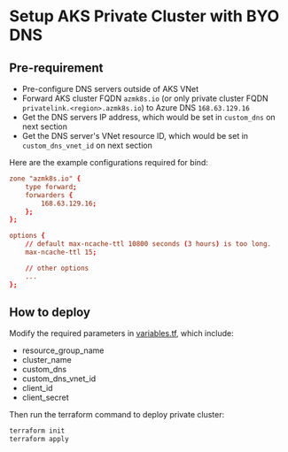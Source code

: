 # Setup AKS Private Cluster with BYO DNS

## Pre-requirement

* Pre-configure DNS servers outside of AKS VNet
* Forward AKS cluster FQDN `azmk8s.io` (or only private cluster FQDN `privatelink.<region>.azmk8s.io`) to Azure DNS `168.63.129.16`
* Get the DNS servers IP address, which would be set in `custom_dns` on next section
* Get the DNS server's VNet resource ID, which would be set in `custom_dns_vnet_id` on next section

Here are the example configurations required for bind:

```conf
zone "azmk8s.io" {
    type forward;
    forwarders {
        168.63.129.16;
    };
};

options {
    // default max-ncache-ttl 10800 seconds (3 hours) is too long.
    max-ncache-ttl 15;

    // other options
    ...
};
```

## How to deploy

Modify the required parameters in [variables.tf](variables.tf), which include:

* resource_group_name
* cluster_name
* custom_dns
* custom_dns_vnet_id
* client_id
* client_secret

Then run the terraform command to deploy private cluster:

```sh
terraform init
terraform apply
```

